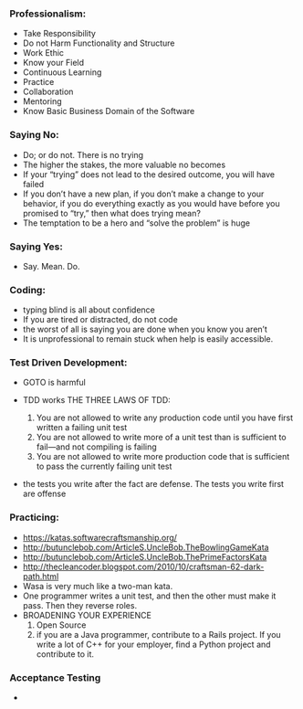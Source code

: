 ### Professionalism:
- Take Responsibility
- Do not Harm Functionality and Structure
- Work Ethic
- Know your Field
- Continuous Learning
- Practice
- Collaboration
- Mentoring
- Know Basic Business Domain of the Software

### Saying No:
- Do; or do not. There is no trying
- The higher the stakes, the more valuable no becomes
- If your “trying” does not lead to the desired outcome, you will have failed
- If you don’t have a new plan, if you don’t make a change to your behavior, if you do everything exactly as you would have before you promised to “try,” then what does trying mean?
- The temptation to be a hero and “solve the problem” is huge

### Saying Yes:
- Say. Mean. Do.

### Coding:
- typing blind is all about confidence
- If you are tired or distracted, do not code
- the worst of all is saying you are done when you know you aren’t
- It is unprofessional to remain stuck when help is easily accessible.

### Test Driven Development:
- GOTO is harmful
- TDD works
THE THREE LAWS OF TDD:
  1. You are not allowed to write any production code until you have first written a failing unit test
  2. You are not allowed to write more of a unit test than is sufficient to fail—and not compiling is failing
  3. You are not allowed to write more production code that is sufficient to pass the currently failing unit test

- the tests you write after the fact are defense. The tests you write first are offense

### Practicing:
- https://katas.softwarecraftsmanship.org/
- http://butunclebob.com/ArticleS.UncleBob.TheBowlingGameKata
- http://butunclebob.com/ArticleS.UncleBob.ThePrimeFactorsKata
- http://thecleancoder.blogspot.com/2010/10/craftsman-62-dark-path.html
- Wasa is very much like a two-man kata.
- One programmer writes a unit test, and then the other must make it pass. Then they reverse roles.
- BROADENING YOUR EXPERIENCE
  1. Open Source
  2. if you are a Java programmer, contribute to a Rails project. If you write a lot of C++ for your employer, find a Python project and contribute to it.

### Acceptance Testing
- 
